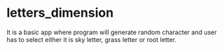 # letters_dimension

It is a basic app where program will generate random character and user has to select either it is
sky letter, grass letter or root letter.
